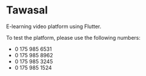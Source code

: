# Tawasal

E-learning video platform using Flutter.

To test the platform, please use the following numbers:
* 0 175 985 6531
* 0 175 985 8962
* 0 175 985 3245
* 0 175 985 1524